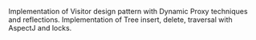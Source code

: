 Implementation of Visitor design pattern with Dynamic Proxy techniques and reflections.
Implementation of Tree insert, delete, traversal with AspectJ and locks.
